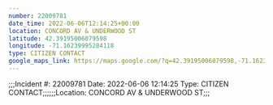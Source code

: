 ```yaml
---
number: 22009781
date_time: 2022-06-06T12:14:25+00:00
location: CONCORD AV & UNDERWOOD ST
latitude: 42.39195006079598
longitude: -71.16239995284118
type: CITIZEN CONTACT
google_maps_link: https://maps.google.com/?q=42.39195006079598,-71.16239995284118
---
```


;;;Incident #: 22009781  Date: 2022-06-06 12:14:25   Type: CITIZEN CONTACT;;;;;;Location: CONCORD AV & UNDERWOOD ST;;;
